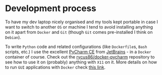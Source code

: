 # Development process

To have my dev laptop nicely organised and my tools kept portable in case I want to
switch to another `OS` or machine I tend to avoid installing anything on it 
apart from `Docker` and `Git` (though `Git` comes pre-installed I think on `Debian`).

To write `Python` code and related configurations (like `Dockerfile`s, `Bash` scripts, etc.)
I use the excellent [PyCharm CE](todo:link) from [JetBrains](todo:link) - 
in a `Docker` container of course.
Check out the [rycus86/docker-pycharm](todo:link) repository to see how to use it 
on (probably) anything with `X11` on it.
More details on how to run `GUI` applications with `Docker` check [this link](todo:link).
